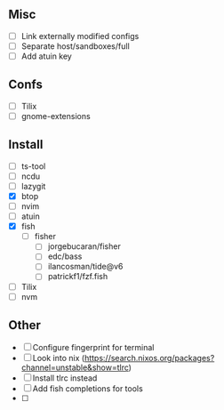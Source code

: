 ## Misc
- [ ] Link externally modified configs
- [ ] Separate host/sandboxes/full
- [ ] Add atuin key

## Confs
- [ ] Tilix
- [ ] gnome-extensions
## Install 
- [ ] ts-tool
- [ ] ncdu
- [ ] lazygit
- [x] btop
- [ ] nvim
- [ ] atuin
- [x] fish
	- [ ] fisher
		- [ ] jorgebucaran/fisher
		- [ ] edc/bass
		- [ ] ilancosman/tide@v6
		- [ ] patrickf1/fzf.fish
- [ ] Tilix
- [ ] nvm

## Other

- [ ] Configure fingerprint for terminal
- [ ] Look into nix (https://search.nixos.org/packages?channel=unstable&show=tlrc)
- [ ] Install tlrc instead
- [ ] Add fish completions for tools
- [ ] 
